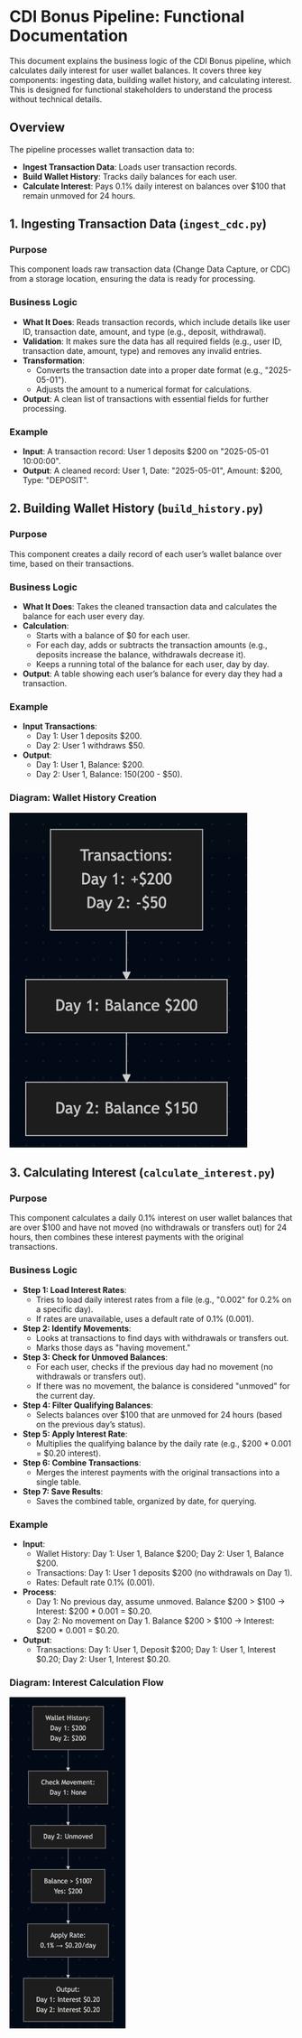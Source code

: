 # CDI Bonus Pipeline: Functional Documentation

This document explains the business logic of the CDI Bonus pipeline, which calculates daily interest for user wallet balances. It covers three key components: ingesting data, building wallet history, and calculating interest. This is designed for functional stakeholders to understand the process without technical details.

## Overview
The pipeline processes wallet transaction data to:
- **Ingest Transaction Data**: Loads user transaction records.
- **Build Wallet History**: Tracks daily balances for each user.
- **Calculate Interest**: Pays 0.1% daily interest on balances over $100 that remain unmoved for 24 hours.

## 1. Ingesting Transaction Data (`ingest_cdc.py`)

### Purpose
This component loads raw transaction data (Change Data Capture, or CDC) from a storage location, ensuring the data is ready for processing.

### Business Logic
- **What It Does**: Reads transaction records, which include details like user ID, transaction date, amount, and type (e.g., deposit, withdrawal).
- **Validation**: It makes sure the data has all required fields (e.g., user ID, transaction date, amount, type) and removes any invalid entries.
- **Transformation**:
  - Converts the transaction date into a proper date format (e.g., "2025-05-01").
  - Adjusts the amount to a numerical format for calculations.
- **Output**: A clean list of transactions with essential fields for further processing.

### Example
- **Input**: A transaction record: User 1 deposits $200 on "2025-05-01 10:00:00".
- **Output**: A cleaned record: User 1, Date: "2025-05-01", Amount: $200, Type: "DEPOSIT".

## 2. Building Wallet History (`build_history.py`)

### Purpose
This component creates a daily record of each user’s wallet balance over time, based on their transactions.

### Business Logic
- **What It Does**: Takes the cleaned transaction data and calculates the balance for each user every day.
- **Calculation**:
  - Starts with a balance of $0 for each user.
  - For each day, adds or subtracts the transaction amounts (e.g., deposits increase the balance, withdrawals decrease it).
  - Keeps a running total of the balance for each user, day by day.
- **Output**: A table showing each user’s balance for every day they had a transaction.

### Example
- **Input Transactions**:
  - Day 1: User 1 deposits $200.
  - Day 2: User 1 withdraws $50.
- **Output**:
  - Day 1: User 1, Balance: $200.
  - Day 2: User 1, Balance: $150 ($200 - $50).

### Diagram: Wallet History Creation
![image](./images/balance_flow.png)

## 3. Calculating Interest (`calculate_interest.py`)

### Purpose
This component calculates a daily 0.1% interest on user wallet balances that are over $100 and have not moved (no withdrawals or transfers out) for 24 hours, then combines these interest payments with the original transactions.

### Business Logic
- **Step 1: Load Interest Rates**:
  - Tries to load daily interest rates from a file (e.g., "0.002" for 0.2% on a specific day).
  - If rates are unavailable, uses a default rate of 0.1% (0.001).
- **Step 2: Identify Movements**:
  - Looks at transactions to find days with withdrawals or transfers out.
  - Marks those days as "having movement."
- **Step 3: Check for Unmoved Balances**:
  - For each user, checks if the previous day had no movement (no withdrawals or transfers out).
  - If there was no movement, the balance is considered "unmoved" for the current day.
- **Step 4: Filter Qualifying Balances**:
  - Selects balances over $100 that are unmoved for 24 hours (based on the previous day’s status).
- **Step 5: Apply Interest Rate**:
  - Multiplies the qualifying balance by the daily rate (e.g., $200 * 0.001 = $0.20 interest).
- **Step 6: Combine Transactions**:
  - Merges the interest payments with the original transactions into a single table.
- **Step 7: Save Results**:
  - Saves the combined table, organized by date, for querying.

### Example
- **Input**:
  - Wallet History: Day 1: User 1, Balance $200; Day 2: User 1, Balance $200.
  - Transactions: Day 1: User 1 deposits $200 (no withdrawals on Day 1).
  - Rates: Default rate 0.1% (0.001).
- **Process**:
  - Day 1: No previous day, assume unmoved. Balance $200 > $100 → Interest: $200 * 0.001 = $0.20.
  - Day 2: No movement on Day 1. Balance $200 > $100 → Interest: $200 * 0.001 = $0.20.
- **Output**:
  - Transactions: Day 1: User 1, Deposit $200; Day 1: User 1, Interest $0.20; Day 2: User 1, Interest $0.20.

### Diagram: Interest Calculation Flow
![image](./images/interest_flow.png)